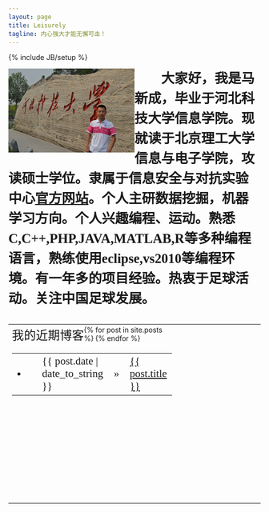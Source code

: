 ```yaml
---
layout: page
title: Leisurely
tagline: 内心强大才能无懈可击！
---
```

{% include JB/setup %}

<script type="text/javascript" src="js/jquery.pngFix.js"></script>
<script type="text/javascript">$(document).ready(function(){ $(document).pngFix(); });</script>
<script type="text/javascript" src="js/swfobject.js"></script>

<script type="text/javascript">
var flashvars = {};
flashvars.xml = "config.xml";
flashvars.font = "font.swf";
var attributes = {};
attributes.wmode = "transparent";
attributes.id = "slider";
swfobject.embedSWF("design3edge.swf", "content_slider", "575", "265", "9", "expressInstall.swf", flashvars, attributes);
</script>


<div>
<div style="float:left;width:50%">
<img src="myself.png" align="left"/></div>

<span style="align: right; margin-left:2em; text-align:center; font-family: KaiTi; font-weight: bold; line-height:1.5em;font-size:20pt;">
大家好，我是马新成，毕业于河北科技大学信息学院。现就读于北京理工大学信息与电子学院，攻读硕士学位。隶属于信息安全与对抗实验中心<a href="http://www.isclab.org">官方网站</a>。个人主研数据挖掘，机器学习方向。个人兴趣编程、运动。熟悉C,C++,PHP,JAVA,MATLAB,R等多种编程语言，熟练使用eclipse,vs2010等编程环境。有一年多的项目经验。热衷于足球活动。关注中国足球发展。</span>
</div>
<br/>

<table style="width:100%">
	<tr>
		<td style="width:50%">
<span style="float:left;font-family:KaiTi;font-size:18pt">
我的近期博客					
</span>
<table style="width:100%;height:275px;font-family:KaiTi;font-size:16pt">
  {% for post in site.posts %}
	<tr>
		<td style="width:5%" align="left"><li></li></td>
		<td style="width:25%" align="left"><span>{{ post.date | date_to_string }}</span></td>
		<td style="width:5%" align="left">&raquo;</td>
		<td style="width:65%" align="left"><a style="align: left;" href="{{ BASE_PATH }}{{ post.url }}">{{ post.title }}</a></td>
	</tr>
  {% endfor %}
</table>
		</td>
		<td style="width:50%">

<div style="float:right" id="content_slider"> <a href="http://www.adobe.com/go/getflashplayer"> <img src="http://www.adobe.com/images/shared/download_buttons/get_flash_player.gif" alt="" /> </a> </div>
		</td>
	</tr>
</table>